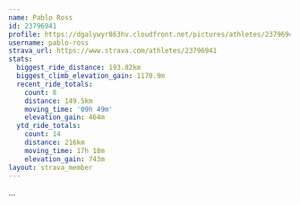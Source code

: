 ```yaml
---
name: Pablo Ross
id: 23796941
profile: https://dgalywyr863hv.cloudfront.net/pictures/athletes/23796941/14615399/1/large.jpg
username: pablo-ross
strava_url: https://www.strava.com/athletes/23796941
stats:
  biggest_ride_distance: 193.82km
  biggest_climb_elevation_gain: 1170.9m
  recent_ride_totals:
    count: 8
    distance: 149.5km
    moving_time: '09h 49m'
    elevation_gain: 464m
  ytd_ride_totals:
    count: 14
    distance: 216km
    moving_time: 17h 18m
    elevation_gain: 743m
layout: strava_member
--- 
```

...
